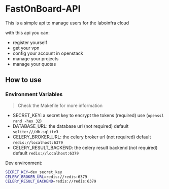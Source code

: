 # FastOnBoard-API

This is a simple api to manage users for the laboinfra cloud

with this api you can:

- register yourself
- get your vpn
- config your account in openstack
- manage your projects
- manage your quotas

## How to use

### Environment Variables

> Check the Makefile for more information

- SECRET_KEY: a secret key to encrypt the tokens (required) use (`openssl rand -hex 32`)
- DATABASE_URL: the database url (not required) default `sqlite:///db.sqlite3`
- CELERY_BROKER_URL: the celery broker url (not required) default `redis://localhost:6379`
- CELERY_RESULT_BACKEND: the celery result backend (not required) default `redis://localhost:6379`

Dev environment:

```bash
SECRET_KEY=dev_secret_key
CELERY_BROKER_URL=redis://redis:6379
CELERY_RESULT_BACKEND=redis://redis:6379
```
